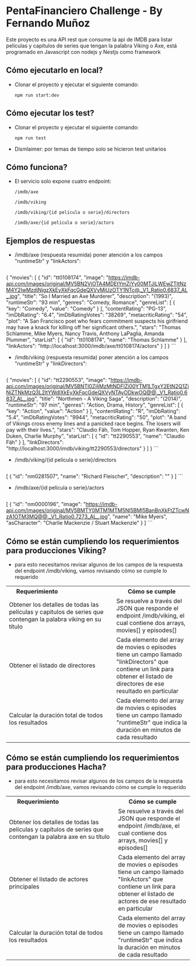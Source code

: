 # PentaFinanciero Challenge - By Fernando Muñoz

Este proyecto es una API rest que consume la api de IMDB para listar películas
y capítulos de series que tengan la palabra Viking o Axe, está programado en 
Javascript con nodejs y Nestjs como framework

## Cómo ejecutarlo en local?

*   Clonar el proyecto y ejecutar el siguiente comando:

    ```
    npm run start:dev
    ```

## Cómo ejecutar los test?

*   Clonar el proyecto y ejecutar el siguiente comando:

    ```
    npm run test
    ```
    
*   Dismlaimer: por temas de tiempo solo se hicieron test unitarios

## Cómo funciona?

*   El servicio solo expone cuatro endpoint:

    ```
    /imdb/axe
    ```
    ```
    /imdb/viking
    ```
    ```
    /imdb/viking/{id película o serie}/directors
    ```
    ```
    /imdb/axe/{id película o serie}/actors
    ```
    
    
## Ejemplos de respuestas

*   /imdb/axe (respuesta resumida) poner atención a los campos "runtimeStr" y "linkActors":

    ```json
{
    "movies": [
        {
            "id": "tt0108174",
            "image": "https://imdb-api.com/images/original/MV5BN2VjOTA4MDEtYmZiYy00MTJiLWEwZTItNzM4Y2IwMzdjNjgzXkEyXkFqcGdeQXVyMjUzOTY1NTc@._V1_Ratio0.6837_AL_.jpg",
            "title": "So I Married an Axe Murderer",
            "description": "(1993)",
            "runtimeStr": "93 min",
            "genres": "Comedy, Romance",
            "genreList": [
                {
                    "key": "Comedy",
                    "value": "Comedy"
                }
            ],
            "contentRating": "PG-13",
            "imDbRating": "6.4",
            "imDbRatingVotes": "38269",
            "metacriticRating": "54",
            "plot": "A San Francisco poet who fears commitment suspects his girlfriend may have a knack for killing off her significant others.",
            "stars": "Thomas Schlamme, Mike Myers, Nancy Travis, Anthony LaPaglia, Amanda Plummer",
            "starList": [
                {
                    "id": "tt0108174",
                    "name": "Thomas Schlamme"
                }
            ],
            "linkActors": "http://localhost:3000/imdb/axe/tt0108174/actors"
        }
    ]
}
    ```
    
    
*   /imdb/viking (respuesta resumida) poner atención a los campos "runtimeStr" y "linkDirectors":

    ```json
{
    "movies": [
        {
            "id": "tt2290553",
            "image": "https://imdb-api.com/images/original/MV5BNTI0ZjljMzMtNDFlZi00YTM1LTgxY2EtN2Q1ZjNiZTNkMzQ3L2ltYWdlXkEyXkFqcGdeQXVyNTAyODkwOQ@@._V1_Ratio0.6837_AL_.jpg",
            "title": "Northmen - A Viking Saga",
            "description": "(2014)",
            "runtimeStr": "97 min",
            "genres": "Action, Drama, History",
            "genreList": [
                {
                    "key": "Action",
                    "value": "Action"
                }
            ],
            "contentRating": "R",
            "imDbRating": "5.4",
            "imDbRatingVotes": "9944",
            "metacriticRating": "50",
            "plot": "A band of Vikings cross enemy lines and a panicked race begins. The losers will pay with their lives.",
            "stars": "Claudio Fäh, Tom Hopper, Ryan Kwanten, Ken Duken, Charlie Murphy",
            "starList": [
                {
                    "id": "tt2290553",
                    "name": "Claudio Fäh"
                }
            ],
            "linkDirectors": "http://localhost:3000/imdb/viking/tt2290553/directors"
        }
    ]
}
    ```
    
*   /imdb/viking/{id película o serie}/directors

    ```json
[
    {
        "id": "nm0281507",
        "name": "Richard Fleischer",
        "description": ""
    }
]
    ```
    
    
*   /imdb/axe/{id película o serie}/actors

    ```json
[
    {
        "id": "nm0000196",
        "image": "https://imdb-api.com/images/original/MV5BMTY0MTM1MTM5Nl5BMl5BanBnXkFtZTcwNzA1OTM3MQ@@._V1_Ratio0.7273_AL_.jpg",
        "name": "Mike Myers",
        "asCharacter": "Charlie Mackenzie / Stuart Mackenzie"
    }
]
    ```
    
    
## Cómo se están cumpliendo los requerimientos para producciones Viking?

*   para esto necesitamos revisar algunos de los campos de la respuesta del endpoint /imdb/viking, vamos revisando cómo se cumple lo requerido
    
<table>
<tr>
    <th>Requerimiento&nbsp;&nbsp;&nbsp;&nbsp;&nbsp;&nbsp;&nbsp;&nbsp;&nbsp;&nbsp;&nbsp;&nbsp;&nbsp;&nbsp;&nbsp;&nbsp;&nbsp;&nbsp;&nbsp;&nbsp;&nbsp;&nbsp;&nbsp;&nbsp;&nbsp;&nbsp;&nbsp;&nbsp;&nbsp;</th>
    <th>Cómo se cumple</th>
</tr>
<tr>
    <td>Obtener los detalles de todas las películas y capítulos de series que contengan la palabra viking en su título</td>
    <td>Se resuelve a través del JSON que responde el endpoint /imdb/viking, el cual contiene dos arrays, movies[] y episodes[]</td>
<tr>
<tr>
    <td>Obtener el listado de directores</td>
    <td>Cada elemento del array de movies o episodes tiene un campo llamado "linkDirectors" que contiene un link para obtener el listado de directores de ese resultado en particular</td>
<tr>
<tr>
    <td>Calcular la duración total de todos los resultados</td>
    <td>Cada elemento del array de movies o episodes tiene un campo llamado "runtimeStr" que indica la duración en minutos de cada resultado</td>
<tr>
</table>



## Cómo se están cumpliendo los requerimientos para producciones Hacha?

*   para esto necesitamos revisar algunos de los campos de la respuesta del endpoint /imdb/axe, vamos revisando cómo se cumple lo requerido
    
<table>
<tr>
    <th>Requerimiento&nbsp;&nbsp;&nbsp;&nbsp;&nbsp;&nbsp;&nbsp;&nbsp;&nbsp;&nbsp;&nbsp;&nbsp;&nbsp;&nbsp;&nbsp;&nbsp;&nbsp;&nbsp;&nbsp;&nbsp;&nbsp;&nbsp;&nbsp;&nbsp;&nbsp;&nbsp;&nbsp;&nbsp;&nbsp;</th>
    <th>Cómo se cumple</th>
</tr>
<tr>
    <td>Obtener los detalles de todas las películas y capítulos de series que contengan la palabra axe en su título</td>
    <td>Se resuelve a través del JSON que responde el endpoint /imdb/axe, el cual contiene dos arrays, movies[] y episodes[]</td>
<tr>
<tr>
    <td>Obtener el listado de actores principales</td>
    <td>Cada elemento del array de movies o episodes tiene un campo llamado "linkActors" que contiene un link para obtener el listado de actores de ese resultado en particular</td>
<tr>
<tr>
    <td>Calcular la duración total de todos los resultados</td>
    <td>Cada elemento del array de movies o episodes tiene un campo llamado "runtimeStr" que indica la duración en minutos de cada resultado</td>
<tr>
</table>
